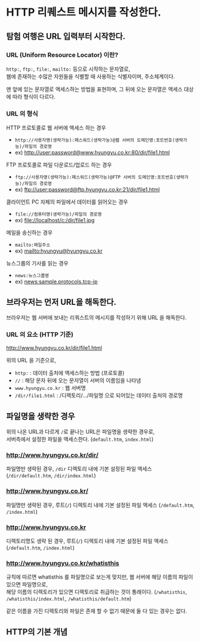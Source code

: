 # HTTP 리퀘스트 메시지를 작성한다.

## 탐험 여행은 URL 입력부터 시작한다.

### URL (Uniform Resource Locator) 이란?

`http:`, `ftp:`, `file:`, `mailto:` 등으로 시작하는 문자열로,  
웹에 존재하는 수많은 자원들을 식별할 때 사용하는 식별자이며, 주소체계이다.   

맨 앞에 있는 문자열로 액세스하는 방법을 표현하며, 그 뒤에 오는 문자열은 액세스 대상에 따라 형식이 다르다.

### URL 의 형식

HTTP 프로토콜로 웹 서버에 액세스 하는 경우

- `http://사용자명(생략가능):패스워드(생략가능)@웹 서버의 도메인명:포트번호(생략가능)/파일의 경로명`
- ex) <http://user:password@www.hyungyu.co.kr:80/dir/file1.html>

FTP 프로토콜로 파일 다운로드/업로드 하는 경우

- `ftp://사용자명(생략가능):패스워드(생략가능)@FTP 서버의 도메인명:포트번호(생략가능)/파일의 경로명`
- ex) <ftp://user:password@ftp.hyungyu.co.kr:21/dir/file1.html>

클라이언트 PC 자체의 파일에서 데이터를 읽어오는 경우

- `file://컴퓨터명(생략가능)/파일의 경로명`
- ex) <file://localhost/c:/dir/file1.jpg>

메일을 송신하는 경우

- `mailto:메일주소`
- ex) <mailto:hyungyu@hyungyu.co.kr>

뉴스그룹의 기사를 읽는 경우

- `news:뉴스그룹명`
- ex) <news:sample.protocols.tcp-ip>

## 브라우저는 먼저 URL을 해독한다.

브라우저는 웹 서버에 보내는 리쿼스트의 메시지를 작성하기 위해 URL 을 해독한다.

### URL 의 요소 (HTTP 기준)

http://www.hyungyu.co.kr/dir/file1.html

위의 URL 을 기준으로,   
- `http:` : 데이터 출처에 액세스하는 방법 (프로토콜)
- `//` : 해당 문자 뒤에 오는 문자열이 서버의 이름임을 나타냄
- `www.hyungyu.co.kr` : 웹 서버명
- `/dir/file1.html` : /디렉토리/.../파일명 으로 되어있는 데이터 출처의 경로명

## 파일명을 생략한 경우

위의 나온 URL과 다르게 `/`로 끝나는 URL은 파일명을 생략한 경우로,  
서버측에서 설정한 파일을 액세스한다. (`default.htm`, `index.html`)  

### <http://www.hyungyu.co.kr/dir/>  

파일명만 생략된 경우, `/dir` 디렉토리 내에 기본 설정된 파일 액세스 (`/dir/default.htm`, `/dir/index.html`)

### <http://www.hyungyu.co.kr/>

파일명만 생략된 경우, 루트(`/`) 디렉토리 내에 기본 설정된 파일 액세스 (`/default.htm`, `/index.html`)

### <http://www.hyungyu.co.kr>

디렉토리명도 생략 된 경우, 루트(`/`) 디렉토리 내에 기본 설정된 파일 액세스 (`/default.htm`, `/index.html`)

### <http://www.hyungyu.co.kr/whatisthis>

규칙에 따르면 whatisthis 를 파일명으로 보는게 맞지만, 웹 서버에 해당 이름의 파일이 있으면 파일명으로,  
해당 이름의 디렉토리가 있으면 디렉토리로 취급하는 것이 통례이다. (`/whatisthis`, `/whatisthis/index.html`, `/whatisthis/default.htm`)

같은 이름을 가진 디렉토리와 파일은 존재 할 수 없기 때문에 둘 다 있는 경우는 없다.

## HTTP의 기본 개념

